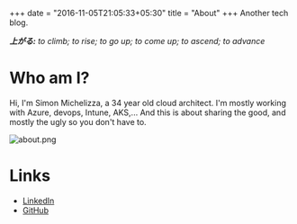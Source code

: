 +++
date = "2016-11-05T21:05:33+05:30"
title = "About"
+++
Another tech blog.

*__上がる:__ to climb; to rise; to go up; to come up; to ascend; to advance*

# Who am I?
Hi, I'm Simon Michelizza, a 34 year old cloud architect. I'm mostly working with Azure, devops, Intune, AKS,... And this is about sharing the good, and mostly the ugly so you don't have to.

![about.png](about.png)

# Links
- [LinkedIn](https://www.linkedin.com/in/simon-michelizza/)
- [GitHub](github.com/odqahn/)